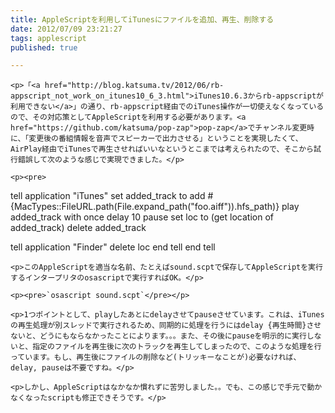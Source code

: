 ```yaml
---
title: AppleScriptを利用してiTunesにファイルを追加、再生、削除する
date: 2012/07/09 23:21:27
tags: applescript
published: true

---
```


    <p>「<a href="http://blog.katsuma.tv/2012/06/rb-appscript_not_work_on_itunes10_6_3.html">iTunes10.6.3からrb-appscriptが利用できない</a>」の通り、rb-appscript経由でのiTunes操作が一切使えなくなっているので、その対応策としてAppleScriptを利用する必要があります。<a href="https://github.com/katsuma/pop-zap">pop-zap</a>でチャンネル変更時に、「変更後の番組情報を音声でスピーカーで出力させる」ということを実現したくて、AirPlay経由でiTunesで再生させればいいなというとこまでは考えられたので、そこから試行錯誤して次のような感じで実現できました。</p>

    <p><pre>
tell application "iTunes"
  set added_track to add #{MacTypes::FileURL.path(File.expand_path("foo.aiff")).hfs_path)}
  play added_track with once
  delay 10
  pause
  set loc to (get location of added_track)
  delete added_track

  tell application "Finder"
    delete loc
  end tell
end tell
    </pre></p>

    <p>このAppleScriptを適当な名前、たとえばsound.scptで保存してAppleScriptを実行するインタープリタのosascriptで実行すればOK。</p>

    <p><pre>`osascript sound.scpt`</pre></p>

    <p>1つポイントとして、playしたあとにdelayさせてpauseさせています。これは、iTunesの再生処理が別スレッドで実行されるため、同期的に処理を行うにはdelay {再生時間}させないと、どうにもならなかったことによります。。。また、その後にpauseを明示的に実行しないと、指定のファイルを再生後に次のトラックを再生してしまったので、このような処理を行っています。もし、再生後にファイルの削除など(トリッキーなことが)必要なければ、delay, pauseは不要ですね。</p>

    <p>しかし、AppleScriptはなかなか慣れずに苦労しました。。でも、この感じで手元で動かなくなったscriptも修正できそうです。</p>


